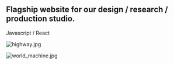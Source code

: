 ## Flagship website for our design / research / production studio.

Javascript / React

![highway.jpg](/../media/jpg/highway.jpg?raw=true "The Route Through Rondo")

![world_machine.jpg](/../media/jpg/world_machine.jpg?raw=true "Essay: World Machine")
